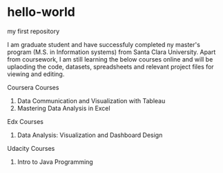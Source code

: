 # hello-world
my first repository

I am graduate student and have successfuly completed ny master's program (M.S. in Information systems) from Santa Clara University. Apart from coursework, I am still learning the below courses online and will be uplaoding the code, datasets, spreadsheets and relevant project files for viewing and editing.

Coursera Courses
  1. Data Communication and Visualization with Tableau
  2. Mastering Data Analysis in Excel
  
Edx Courses
  1. Data Analysis: Visualization and Dashboard Design

Udacity Courses
  1.  Intro to Java Programming
